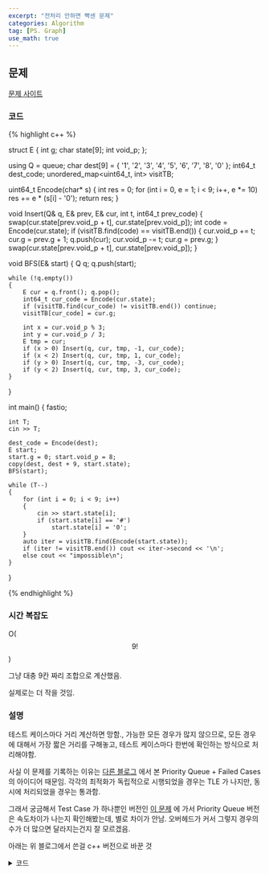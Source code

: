 ```yaml
---
excerpt: "전처리 안하면 빡센 문제"
categories: Algorithm
tag: [PS. Graph]
use_math: true
---
```


## 문제

[문제 사이트](https://www.acmicpc.net/problem/11112)

### 코드

{% highlight c++ %}

struct E {
	int g;
	char state[9]; int void_p;
};

using Q = queue<E>;
char dest[9] = { '1', '2', '3', '4', '5', '6', '7', '8', '0' }; int64_t dest_code;
unordered_map<uint64_t, int> visitTB;

uint64_t Encode(char* s)
{
	int res = 0;
	for (int i = 0, e = 1; i < 9; i++, e *= 10)
		res += e * (s[i] - '0');
	return res;
}

void Insert(Q& q, E& prev, E& cur, int t, int64_t prev_code)
{
	swap(cur.state[prev.void_p + t], cur.state[prev.void_p]);
	int code = Encode(cur.state);
	if (visitTB.find(code) == visitTB.end())
	{
		cur.void_p += t; cur.g = prev.g + 1; 
		q.push(cur);
		cur.void_p -= t; cur.g = prev.g; 
	}
	swap(cur.state[prev.void_p + t], cur.state[prev.void_p]);
}

void BFS(E& start)
{
	Q q;
	q.push(start);

	while (!q.empty())
	{
		E cur = q.front(); q.pop();
		int64_t cur_code = Encode(cur.state);
		if (visitTB.find(cur_code) != visitTB.end()) continue;
		visitTB[cur_code] = cur.g;

		int x = cur.void_p % 3;
		int y = cur.void_p / 3;
		E tmp = cur;
		if (x > 0) Insert(q, cur, tmp, -1, cur_code);
		if (x < 2) Insert(q, cur, tmp, 1, cur_code);
		if (y > 0) Insert(q, cur, tmp, -3, cur_code);
		if (y < 2) Insert(q, cur, tmp, 3, cur_code);
	}
}

int main()
{
	fastio;

	int T;
	cin >> T;

	dest_code = Encode(dest);
	E start;
	start.g = 0; start.void_p = 8;
	copy(dest, dest + 9, start.state);
	BFS(start);
    
	while (T--)
	{
		for (int i = 0; i < 9; i++)
		{
			cin >> start.state[i];
			if (start.state[i] == '#')
				start.state[i] = '0';
		}
		auto iter = visitTB.find(Encode(start.state));
		if (iter != visitTB.end()) cout << iter->second << '\n';
		else cout << "impossible\n";
	}
}

{% endhighlight %}

### 시간 복잡도

O($$9!$$)

그냥 대충 9칸 짜리 조합으로 계산했음.

실제로는 더 작을 것임.


### 설명

 테스트 케이스마다 거리 계산하면 망함., 가능한 모든 경우가 많지 않으므로, 모든 경우에 대해서 가장 짧은 거리를 구해놓고, 테스트 케이스마다 한번에 확인하는 방식으로 처리해야함.

 사실 이 문제를 기록하는 이유는 [다른 블로그](https://ddae9.tistory.com/8) 에서 본 Priority Queue + Failed Cases 의 아이디어 때문임. 각각의 최적화가 독립적으로 시행되었을 경우는 TLE 가 나지만, 동시에 처리되었을 경우는 통과함. 
 
 그래서 궁금해서 Test Case 가 하나뿐인 버전인 [이 문제](https://www.acmicpc.net/problem/1525) 에 가서 Priority Queue 버전은 속도차이가 나는지 확인해봤는데, 별로 차이가 안남. 오버헤드가 커서 그렇지 경우의 수가 더 많으면 달라지는건지 잘 모르겠음.
 
 아래는 위 블로그에서 쓴걸 c++ 버전으로 바꾼 것
 
<details>
<summary>코드</summary>
{% highlight c++ %}

struct E {
	int f, g, h; 
	char state[9]; int void_p;
};
namespace std {
	template<> struct greater<E> {
		bool operator()(const E& a, const E& b) const { return a.f > b.f; }
	};
}

using Q = priority_queue<E, vector<E>, greater<E>>;
char dest[9] = { '1', '2', '3', '4', '5', '6', '7', '8', '0' }; int64_t dest_code;
unordered_map<uint64_t, bool> visitTB, impossible;

int Heuristic(char* s)
{
	int h = 9, i = 8;
	while (i--) if (s[i] == dest[i]) h--;
	return h;
}

uint64_t Encode(char* s)
{
	int res = 0;
	for (int i = 0, e = 1; i < 9; i++, e *= 10)
		res += e * (s[i] - '0');
	return res;
}

void Insert(Q& q, E& prev, E& cur, int t, int64_t prev_code)
{
	swap(cur.state[prev.void_p + t], cur.state[prev.void_p]);
	int code = Encode(cur.state);
	if (visitTB.find(code) == visitTB.end())
	{
		cur.g = prev.g + 1; cur.h = Heuristic(cur.state); cur.f = cur.g + cur.h;
		cur.void_p += t;
		q.push(cur);
		cur.g = prev.g;
		cur.void_p -= t;
	}
	swap(cur.state[prev.void_p + t], cur.state[prev.void_p]);
}

void Astar(E& start)
{
	visitTB.clear();
	Q q;

	q.push(start);

	while (!q.empty())
	{
		E cur = q.top(); q.pop();
		int64_t cur_code = Encode(cur.state);

		if (dest_code == cur_code)
		{
			cout << cur.g << '\n';
			return;
		}
		if (impossible.find(cur_code) != impossible.end()) break;
		if (visitTB.find(cur_code) != visitTB.end()) continue;
		visitTB[cur_code] = true;

		int x = cur.void_p % 3;
		int y = cur.void_p / 3;
		E tmp = cur;
		if (x > 0) Insert(q, cur, tmp, -1, cur_code);
		if (x < 2) Insert(q, cur, tmp, 1, cur_code);
		if (y > 0) Insert(q, cur, tmp, -3, cur_code);
		if (y < 2) Insert(q, cur, tmp, 3, cur_code);

	}
	cout << "impossible\n";
	for (auto k : visitTB)
		impossible.insert(k);
}

int main()
{
	int T;
	cin >> T;

	dest_code = Encode(dest);
	E start;
	while (T--)
	{
		for (int i = 0; i < 9; i++)
		{
			cin >> start.state[i];
			if (start.state[i] == '#')
			{
				start.void_p = i;
				start.state[i] = '0';
			}
		}
		start.g = 0; start.f = start.h = Heuristic(start.state);
		Astar(start);
	}
}

{% endhighlight %}
</details>